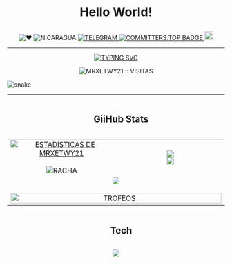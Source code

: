 <!-- TITULO PRINCIPAL -->
# <p align="center">Hello World!</p>

<!-- INSIGNIAS Y DATOS PERSONALES -->
<p align="center">
    <img src="https://img.shields.io/badge/%E2%9D%A4-red" alt="❤️"/>
    <img src="https://img.shields.io/badge/Country-Nicaragua-blue" alt="NICARAGUA"/>
    <a href="https://t.me/Xetwy">
        <img src="https://img.shields.io/badge/Telegram-Chat-2CA5E0?logo=telegram" alt="TELEGRAM"/>
    </a>
    <a href="https://user-badge.committers.top/nicaragua/MrXetwy21">
        <img src="https://user-badge.committers.top/nicaragua/MrXetwy21.svg" alt="COMMITTERS.TOP BADGE"/>
    </a>
    <img src="https://flagsapi.com/NI/flat/32.png" alt="NICARAGUA" height="20"/>
</p>

<!-- CONTADOR DE VISITAS Y TEXTO DE PRESENTACIÓN -->
----------
<p align="center">
    <a href="https://git.io/typing-svg">
        <img src="https://readme-typing-svg.demolab.com?font=Insolata&size=25&duration=3000&pause=1000&color=28F70E&center=true&width=435&lines=Hi%2C+Im+Luis;But+you+can+call+me+Xet...;Im+a+computer+science+student" alt="TYPING SVG" />
    </a>
    <p align="center"><img src="https://profile-counter.glitch.me/{MrXetwy21}/count.svg" alt="MRXETWY21 :: VISITAS" /></p>
</p>

<!-- ANIMACIÓN SNAKE -->
![snake](https://github.com/MrXetwy21/MrXetwy21/blob/main/snake.svg)

----------
<!-- ESTADÍSTICAS DE GITHUB -->
<div id="user-content-toc">
  <ul align="center">
    <summary><h2 style="display: inline-block">GiiHub Stats</h2></summary>
  </ul>
</div>

<!-- TABLA DE ESTADÍSTICAS Y TROFEOS -->
<p align="center">
<table align="center">
<tr border="none">
  <!-- ESTADÍSTICAS GENERALES Y RACHA -->
  <td width="50%" align="center">
    <a href="https://awesome-github-stats.azurewebsites.net/index.html??cardType=level&theme=chartreuse-dark&preferLogin=true&Border=DD272700">
      <img alt="ESTADÍSTICAS DE MRXETWY21" src="https://awesome-github-stats.azurewebsites.net/user-stats/mrxetwy21?cardType=level&theme=chartreuse-dark&preferLogin=true&Border=DD272700" />
    </a>
    <br></br>
    <img title="🔥 RACHA DE COMMITS" alt="RACHA" src="https://nirzak-streak-stats.vercel.app/?user=mrxetwy21&theme=vue-dark&hide_border=true" />
  </td>
  <!-- LENGUAJES MÁS USADOS Y REPOS POR LENGUAJE -->
  <td width="50%" align="center">
    <img align="center" src="https://github-readme-stats.vercel.app/api/top-langs/?username=mrxetwy21&theme=blue-green&show_icons=true&hide_border=true&layout=compact"/>
    <br>
    <img align="center" src="http://github-profile-summary-cards.vercel.app/api/cards/repos-per-language?username=mrxetwy21&theme=github_dark" />
  </td>
</tr>
<!-- DETALLES DE PERFIL Y TROFEOS -->
<tr border="none">
  <td colspan="2" align="center">
    <img align="center" src="http://github-profile-summary-cards.vercel.app/api/cards/profile-details?username=mrxetwy21&theme=github_dark" />
    <br></br>
    <a href="https://github.com/ryo-ma/github-profile-trophy" title="IR A TROFEOS">
      <img align="center" width=100% src="https://github-profile-trophy.vercel.app/?username=MrXetwy21&theme=radical" alt="TROFEOS" />
    </a>
  </td>
</tr>
</table>
<!-- FIN DE ESTADÍSTICAS -->

<!-- TECNOLOGÍAS QUE USO -->
<div id="user-content-toc">
  <ul align="center">
    <summary><h2 style="display: inline-block">Tech</h2></summary>
  </ul>
</div>
<!-- ICONOS DE STACK TECNOLÓGICO -->
<p align="center">
  <a href="https://skillicons.dev">
    <img src="https://skillicons.dev/icons?i=python,cs,js,css,html,react,nextjs,astro,vite,go,sqlite,nodejs,net,flask,visualstudio,vscode,&perline=14" />
  </a>
</p>

